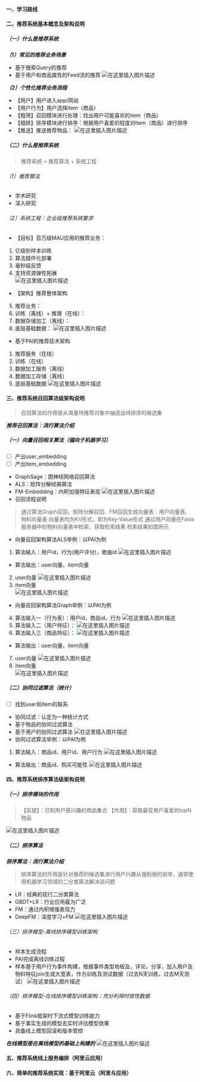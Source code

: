 #### 一、学习路线

#### 二、推荐系统基本概念及架构说明
##### （一）什么是推荐系统  
***（1）常见的推荐业务场景***
* 基于搜索Query的推荐
* 基于用户和商品属性的Feed流的推荐 ![在这里插入图片描述](https://img-blog.csdnimg.cn/20200709111801739.png?x-oss-process=image/watermark,type_ZmFuZ3poZW5naGVpdGk,shadow_10,text_aHR0cHM6Ly9ibG9nLmNzZG4ubmV0L1BldGVyVmVn,size_16,color_FFFFFF,t_70)

***（2）个性化推荐业务流程***
* 【用户】用户进入app/网站
* 【用户行为】用户选择item（商品）
* 【粗筛】召回模块进行处理：找出用户可能喜欢的item（商品）
* 【细排】排序模块进行排序：根据用户喜爱的程度对item（商品）进行排序
* 【推送】推送推荐物品：
![在这里插入图片描述](https://img-blog.csdnimg.cn/20200709112138754.png?x-oss-process=image/watermark,type_ZmFuZ3poZW5naGVpdGk,shadow_10,text_aHR0cHM6Ly9ibG9nLmNzZG4ubmV0L1BldGVyVmVn,size_16,color_FFFFFF,t_70)
##### （二）什么是推荐系统

> 推荐系统 = 推荐算法 + 系统工程
###### （1）推荐算法
* 学术研究
* 深入研究
###### （2）系统工程：企业级推荐系统要求
* 【目标】百万级MAU应用的推荐业务：  
1. 亿级别样本训练
2. 算法插件化部署
3. 毫秒级反馈
4. 支持资源弹性拓展  
![在这里插入图片描述](https://img-blog.csdnimg.cn/2020070911304443.png?x-oss-process=image/watermark,type_ZmFuZ3poZW5naGVpdGk,shadow_10,text_aHR0cHM6Ly9ibG9nLmNzZG4ubmV0L1BldGVyVmVn,size_2,color_FFFFFF,t_70)

* 【架构】推荐整体架构  
5.  推荐业务：
6.  训练（离线）+ 推理（在线）：
7. 数据存储加工（离线）：
8. 底层基础数据：
![在这里插入图片描述](https://img-blog.csdnimg.cn/20200709113224486.png?x-oss-process=image/watermark,type_ZmFuZ3poZW5naGVpdGk,shadow_10,text_aHR0cHM6Ly9ibG9nLmNzZG4ubmV0L1BldGVyVmVn,size_16,color_FFFFFF,t_70)
* 基于PAI的推荐技术架构
1. 推荐服务（在线）
2. 训练（在线）
3. 数据加工服务（离线）
4. 数据加工存储（离线）
5. 底层基础数据
![在这里插入图片描述](https://img-blog.csdnimg.cn/20200709124520952.png?x-oss-process=image/watermark,type_ZmFuZ3poZW5naGVpdGk,shadow_10,text_aHR0cHM6Ly9ibG9nLmNzZG4ubmV0L1BldGVyVmVn,size_16,color_FFFFFF,t_70)
#### 三、推荐系统召回算法级架构说明
 

> 召回算法的作用是从海量待推荐对象中抽选出待排序的候选集

***推荐召回算法：流行算法介绍***
##### （一）向量召回相关算法（偏向于机器学习）

 - [ ] 产出user_embedding
 - [ ] 产出item_embedding  

* GraphSage：图神经网络召回算法
* ALS：矩阵分解经典算法
* FM-Embedding：内积加强特征表现
![在这里插入图片描述](https://img-blog.csdnimg.cn/20200709133327528.png?x-oss-process=image/watermark,type_ZmFuZ3poZW5naGVpdGk,shadow_10,text_aHR0cHM6Ly9ibG9nLmNzZG4ubmV0L1BldGVyVmVn,size_16,color_FFFFFF,t_70)
* 召回流程说明

> 通过算法Graph召回、矩阵分解召回、FM召回生成向量表：用户向量表、物料向量表
> 向量表均为KV形式，即为Key-Value形式
> 通过用户向量在Fasis服务器中的物料向量表中检索，获取检索结果
> 检索结果如图所示

* 向量召回架构算法ALS举例：以PAI为例
1. 算法输入：用户id，行为(用户评分)，歌曲id
![在这里插入图片描述](https://img-blog.csdnimg.cn/20200709134651722.png?x-oss-process=image/watermark,type_ZmFuZ3poZW5naGVpdGk,shadow_10,text_aHR0cHM6Ly9ibG9nLmNzZG4ubmV0L1BldGVyVmVn,size_16,color_FFFFFF,t_70)
* 算法输出：user向量、item向量
2. user向量
![在这里插入图片描述](https://img-blog.csdnimg.cn/20200709134043174.png?x-oss-process=image/watermark,type_ZmFuZ3poZW5naGVpdGk,shadow_10,text_aHR0cHM6Ly9ibG9nLmNzZG4ubmV0L1BldGVyVmVn,size_16,color_FFFFFF,t_70)
3. item向量  
![在这里插入图片描述](https://img-blog.csdnimg.cn/20200709134939459.png?x-oss-process=image/watermark,type_ZmFuZ3poZW5naGVpdGk,shadow_10,text_aHR0cHM6Ly9ibG9nLmNzZG4ubmV0L1BldGVyVmVn,size_16,color_FFFFFF,t_70)
* 向量召回架构算法Graph举例：以PAI为例
4. 算法输入一（行为表）：用户id，商品id，行为
![在这里插入图片描述](https://img-blog.csdnimg.cn/20200709135945730.png?x-oss-process=image/watermark,type_ZmFuZ3poZW5naGVpdGk,shadow_10,text_aHR0cHM6Ly9ibG9nLmNzZG4ubmV0L1BldGVyVmVn,size_16,color_FFFFFF,t_70)
5. 算法输入二（用户特征）： ![在这里插入图片描述](https://img-blog.csdnimg.cn/20200709141940167.png?x-oss-process=image/watermark,type_ZmFuZ3poZW5naGVpdGk,shadow_10,text_aHR0cHM6Ly9ibG9nLmNzZG4ubmV0L1BldGVyVmVn,size_16,color_FFFFFF,t_70)
6. 算法输入三（商品特征）：
![在这里插入图片描述](https://img-blog.csdnimg.cn/20200709142002459.png?x-oss-process=image/watermark,type_ZmFuZ3poZW5naGVpdGk,shadow_10,text_aHR0cHM6Ly9ibG9nLmNzZG4ubmV0L1BldGVyVmVn,size_16,color_FFFFFF,t_70)
* 算法输出：user向量、item向量
7. user向量
![在这里插入图片描述](https://img-blog.csdnimg.cn/20200709134939459.png?x-oss-process=image/watermark,type_ZmFuZ3poZW5naGVpdGk,shadow_10,text_aHR0cHM6Ly9ibG9nLmNzZG4ubmV0L1BldGVyVmVn,size_16,color_FFFFFF,t_70)
9. item向量  
![在这里插入图片描述](https://img-blog.csdnimg.cn/20200709142531415.png?x-oss-process=image/watermark,type_ZmFuZ3poZW5naGVpdGk,shadow_10,text_aHR0cHM6Ly9ibG9nLmNzZG4ubmV0L1BldGVyVmVn,size_16,color_FFFFFF,t_70)
##### （二）协同过滤算法（统计）

 - [ ] 找到user和item的联系
* 协同过滤：认定为一种统计方式
* 基于物品的协同过滤算法
* 基于用户的协同过滤算法
 ![在这里插入图片描述](https://img-blog.csdnimg.cn/20200709132100810.png?x-oss-process=image/watermark,type_ZmFuZ3poZW5naGVpdGk,shadow_10,text_aHR0cHM6Ly9ibG9nLmNzZG4ubmV0L1BldGVyVmVn,size_16,color_FFFFFF,t_70)
* 协同过滤算法举例：以PAI为例
1. 算法输入：商品id、用户id、用户行为
![在这里插入图片描述](https://img-blog.csdnimg.cn/20200709133950231.png?x-oss-process=image/watermark,type_ZmFuZ3poZW5naGVpdGk,shadow_10,text_aHR0cHM6Ly9ibG9nLmNzZG4ubmV0L1BldGVyVmVn,size_16,color_FFFFFF,t_70)
* 算法输出：商品id、购买可能性
![在这里插入图片描述](https://img-blog.csdnimg.cn/20200709134043174.png?x-oss-process=image/watermark,type_ZmFuZ3poZW5naGVpdGk,shadow_10,text_aHR0cHM6Ly9ibG9nLmNzZG4ubmV0L1BldGVyVmVn,size_16,color_FFFFFF,t_70)
#### 四、推荐系统排序算法级架构说明
##### （一）排序模块的作用

> 【前提】：已知用户感兴趣的商品集合
   【作用】：获取最受用户喜爱的topN物品

![在这里插入图片描述](https://img-blog.csdnimg.cn/20200709144447534.png?x-oss-process=image/watermark,type_ZmFuZ3poZW5naGVpdGk,shadow_10,text_aHR0cHM6Ly9ibG9nLmNzZG4ubmV0L1BldGVyVmVn,size_16,color_FFFFFF,t_70)
##### （二）排序算法
***排序算法：流行算法介绍***

> 排序算法的作用是针对推荐的候选集进行用户兴趣从强到弱的排序，通常使用机器学习领域的二分类算法解决该问题

* LR：经典的现行二分类算法
* GBDT+LR：行业应用最为广泛
* FM：通过内积增强表现力
* DeepFM：深度学习+FM
![在这里插入图片描述](https://img-blog.csdnimg.cn/20200709145039988.png?x-oss-process=image/watermark,type_ZmFuZ3poZW5naGVpdGk,shadow_10,text_aHR0cHM6Ly9ibG9nLmNzZG4ubmV0L1BldGVyVmVn,size_16,color_FFFFFF,t_70)

###### （三）排序模型-离线排序模型训练架构
* 样本生成流程
* PAI完成离线训练过程
* 样本基于用户行为事件构建，根据事件类型地板及，评论，分享，加入用户及物料特征join生成大宽表，作为训练及测试数据（过去N天训练，过去M天测试）
![在这里插入图片描述](https://img-blog.csdnimg.cn/20200709161810734.png?x-oss-process=image/watermark,type_ZmFuZ3poZW5naGVpdGk,shadow_10,text_aHR0cHM6Ly9ibG9nLmNzZG4ubmV0L1BldGVyVmVn,size_16,color_FFFFFF,t_70)
###### （四）排序模型-在线排序模型训练架构：充分利用时效性数据
* 基于Flink框架时下流式模型训练能力
* 基于事实生成的模型去实时评估模型效果
* 具备线上模型回滚和版本管控

***在线模型是在离线模型的基础上构建的***
![在这里插入图片描述](https://img-blog.csdnimg.cn/2020070916343833.png?x-oss-process=image/watermark,type_ZmFuZ3poZW5naGVpdGk,shadow_10,text_aHR0cHM6Ly9ibG9nLmNzZG4ubmV0L1BldGVyVmVn,size_16,color_FFFFFF,t_70)

#### 五、推荐系统线上服务编排（阿里云应用）
#### 六、简单的推荐系统实现：基于阿里云（阿里与应用）
